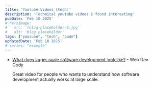 ```yaml
---
title: 'Youtube Videos (tech)'
description: 'Technical youtube videos I found interesting'
pubDate: 'Feb 10 2025'
# heroImage: 
#   src: '/blog-placeholder-5.jpg'
#   alt: 'blog placeholder'
tags: ["youtube", "tech", "code"]
updatedDate: 'Feb 10 2025'
# series: "example"
---
```


- [What does larger scale software development look like?](https://www.youtube.com/watch?v=Dl-BdxNRUqs) - Web Dev Cody

  Great video for people who wants to understand how software development actually works at large scale.

